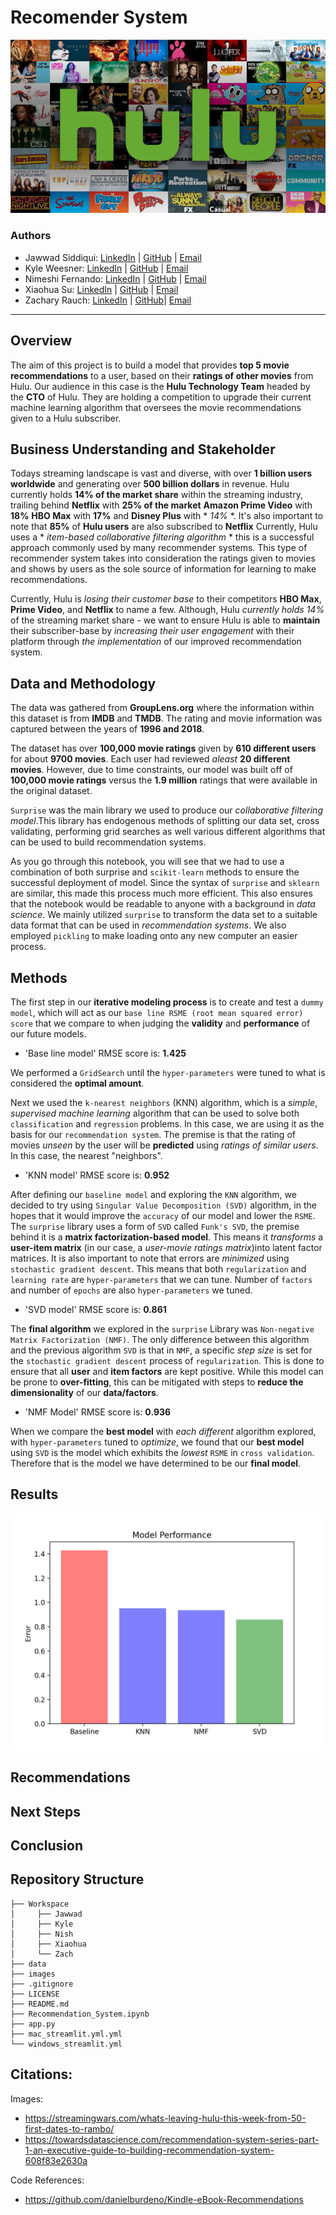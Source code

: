 # Recomender System

![img](./images/Hulu_Banner.jpeg) 
### Authors

- Jawwad Siddiqui:
[LinkedIn](https://www.linkedin.com/in/jsiddiqui85/) |
[GitHub](https://github.com/jsiddiqui85) |
[Email](jsiddiqui85@gmail.com)
- Kyle Weesner:
[LinkedIn](https://www.linkedin.com/in/kyleweesner/) |
[GitHub](https://github.com/KyleWeesner) |
[Email](weesnerkew@yahoo.com)
- Nimeshi Fernando: 
[LinkedIn](https://www.linkedin.com/in/nimeshi-fernando2019/) |
[GitHub](https://github.com/nishlikefish) |
[Email](nimeshilfernando@gmail.com)
- Xiaohua Su: 
[LinkedIn](https://www.linkedin.com/in/xiaohua-su/) |
[GitHub](https://github.com/xiaohua-su) |
[Email](xiaohuasu99@gmail.com)
- Zachary Rauch: 
[LinkedIn](https://www.linkedin.com/in/zach-rauch/) |
[GitHub](https://github.com/ZachRauch)|
[Email](zach.rauch0@gmail.com)

---
## Overview

The aim of this project is to build a model that provides **top 5 movie recommendations** to a user, based on their **ratings of other movies** from Hulu. Our audience in this case is the **Hulu Technology Team** headed by the **CTO** of Hulu. They are holding a competition to upgrade their current machine learning algorithm that oversees the movie recommendations given to a Hulu subscriber. 

## Business Understanding and Stakeholder

Todays streaming landscape is vast and diverse, with over **1 billion users worldwide** and generating over **500 billion dollars** in revenue.  Hulu currently holds **14% of the market share** within the streaming industry, trailing behind **Netflix** with **25% of the market** **Amazon Prime Video** with **18%** **HBO Max** with **17%** and **Disney Plus** with * *14%* *.  It's also important to note that **85%** of **Hulu users** are also subscribed to **Netflix**  Currently, Hulu uses a * *item-based collaborative filtering algorithm* * this is a successful approach commonly used by many recommender systems. This type of recommender system takes into consideration the ratings given to movies and shows by users as the sole source of information for learning to make recommendations. 

Currently, Hulu is *losing their customer base* to their competitors **HBO Max**, **Prime Video**, and **Netflix** to name a few.  Although, Hulu *currently holds 14%* of the streaming market share - we want to ensure Hulu is able to **maintain** their subscriber-base by *increasing their user engagement* with their platform through *the implementation* of our improved recommendation system.

## Data and Methodology

The data was gathered from **GroupLens.org** where the information within this dataset is from **IMDB** and **TMDB**.  The rating and movie information was captured between the years of **1996 and 2018**.  

The dataset has over **100,000 movie ratings** given by **610 different users** for about **9700 movies**. Each user had reviewed *aleast* **20 different movies**.  However, due to time constraints, our model was built off of **100,000 movie ratings** versus the **1.9 million** ratings that were available in the original dataset.

`Surprise` was the main library we used to produce our *collaborative filtering model*.This library has endogenous methods of splitting our data set, cross validating, performing grid searches as well various different algorithms that can be used to build recommendation systems. 

As you go through this notebook, you will see that we had to use a combination of both surprise and `scikit-learn` methods to ensure the successful deployment of model. Since the syntax of `surprise` and `sklearn` are similar, this made this process much more efficient. This also ensures that the notebook would be readable to anyone with a background in *data science*. We mainly utilized `surprise` to transform the data set to a suitable data format that can be used in *recommendation systems*. We also employed `pickling` to make loading onto any new computer an easier process. 

## Methods

The first step in our **iterative modeling process** is to create and test a `dummy model`, which will act as our `base line RSME (root mean squared error) score` that we compare to when judging the **validity** and **performance** of our future models.  

- 'Base line model' RMSE score is: **1.425**

We performed a `GridSearch` until the `hyper-parameters` were tuned to what is considered the **optimal amount**.

Next we used the `k-nearest neighbors` (KNN) algorithm, which is a *simple*, *supervised machine learning* algorithm that can be used to solve both `classification` and `regression` problems. In this case, we are using it as the basis for our `recommendation system`. The premise is that the rating of movies *unseen* by the user will be **predicted** using *ratings of similar users*. In this case, the nearest "neighbors".

- 'KNN model' RMSE score is: **0.952**

After defining our `baseline model` and exploring the `KNN` algorithm, we decided to try using `Singular Value Decomposition (SVD)` algorithm, in the hopes that it would improve the `accuracy` of our model and lower the `RSME`. The `surprise` library uses a form of `SVD` called `Funk's SVD`, the premise behind it is a **matrix factorization-based model**. This means it *transforms* a **user-item matrix** (in our case, a *user-movie ratings matrix*)into latent factor matrices. It is also important to note that errors are *minimized* using `stochastic gradient descent`.  This means that both `regularization` and `learning rate` are `hyper-parameters` that we can tune. Number of `factors` and number of `epochs` are also `hyper-parameters` we tuned.

- 'SVD model' RMSE score is: **0.861**

The **final algorithm** we explored in the `surprise` Library was `Non-negative Matrix Factorization (NMF)`. The only difference between this algorithm and the previous algorithm `SVD` is that in `NMF`, a specific *step size* is set for the `stochastic gradient descent` process of `regularization`. This is done to ensure that all **user** and **item factors** are kept positive. While this model can be prone to **over-fitting**, this can be mitigated with steps to **reduce the dimensionality** of our **data/factors**. 

- 'NMF Model' RMSE score is: **0.936**

When we compare the **best model** with *each different* algorithm explored, with `hyper-parameters` tuned to *optimize*, we found that our **best model** using `SVD` is the model which exhibits the *lowest* `RSME` in `cross validation`. Therefore that is the model we have determined to be our **final model**.

## Results
![img](./images/model_performance.png)

## Recommendations 




## Next Steps


## Conclusion


## Repository Structure

```
├── Workspace  
│     ├── Jawwad
│     ├── Kyle
│     ├── Nish
│     ├── Xiaohua
│     └── Zach
├── data
├── images
├── .gitignore
├── LICENSE
├── README.md
├── Recommendation_System.ipynb
├── app.py
├── mac_streamlit.yml.yml
└── windows_streamlit.yml
```

## Citations:

Images:
- https://streamingwars.com/whats-leaving-hulu-this-week-from-50-first-dates-to-rambo/
- https://towardsdatascience.com/recommendation-system-series-part-1-an-executive-guide-to-building-recommendation-system-608f83e2630a

Code References:
- https://github.com/danielburdeno/Kindle-eBook-Recommendations
